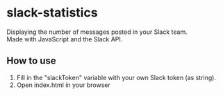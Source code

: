 # slack-statistics

Displaying the number of messages posted in your Slack team.<br>
Made with JavaScript and the Slack API.

## How to use

1. Fill in the "slackToken" variable with your own Slack token (as string).
2. Open index.html in your browser